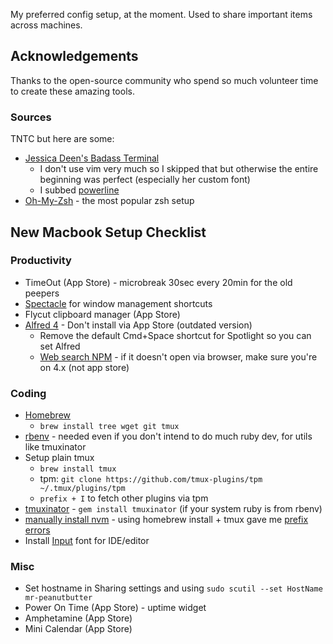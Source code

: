 My preferred config setup, at the moment. Used to share important items across machines.

## Acknowledgements

Thanks to the open-source community who spend so much volunteer time to create these amazing tools.

### Sources

TNTC but here are some:

- [Jessica Deen's Badass Terminal](https://jessicadeen.com/macos-ohmyzsh-tmux-vim-iterm2-powerlevel9k-badass-terminal/)
  - I don't use vim very much so I skipped that but otherwise the entire beginning was perfect (especially her custom font)
  - I subbed [powerline](https://github.com/powerline/powerline)
- [Oh-My-Zsh](https://ohmyz.sh/) - the most popular zsh setup

## New Macbook Setup Checklist

### Productivity

- TimeOut (App Store) - microbreak 30sec every 20min for the old peepers
- [Spectacle](https://www.spectacleapp.com/) for window management shortcuts
- Flycut clipboard manager (App Store)
- [Alfred 4](https://www.alfredapp.com/) - Don't install via App Store (outdated version)
  - Remove the default Cmd+Space shortcut for Spotlight so you can set Alfred
  - [Web search NPM](alfred://customsearch/NPM%20Pkg%20Search/npm/utf8/nospace/https%3A%2F%2Fwww.npmjs.com%2Fsearch%3Fq%3D%7Bquery%7D) - if it doesn't open via browser, make sure you're on 4.x (not app store)

### Coding

- [Homebrew](https://brew.sh/)
  - `brew install tree wget git tmux`
- [rbenv](https://github.com/rbenv/rbenv#homebrew-on-macos) - needed even if you don't intend to do much ruby dev, for utils like tmuxinator
- Setup plain tmux
  - `brew install tmux`
  - tpm: `git clone https://github.com/tmux-plugins/tpm ~/.tmux/plugins/tpm`
  - `prefix + I` to fetch other plugins via tpm
- [tmuxinator](https://github.com/tmuxinator/tmuxinator) - `gem install tmuxinator` (if your system ruby is from rbenv)
- [manually install nvm](https://github.com/nvm-sh/nvm#install--update-script) - using homebrew install + tmux gave me [prefix errors](https://github.com/nvm-sh/nvm#macos-troubleshooting)
- Install [Input](https://input.fontbureau.com/info/) font for IDE/editor

### Misc

- Set hostname in Sharing settings and using `sudo scutil --set HostName mr-peanutbutter`
- Power On Time (App Store) - uptime widget
- Amphetamine (App Store)
- Mini Calendar (App Store)
